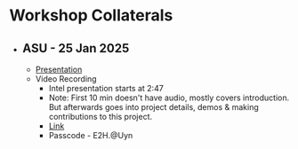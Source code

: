 # Workshop Collaterals

- ## ASU - 25 Jan 2025
  - [Presentation](https://github.com/intel-retail/documentation/blob/add-workshop-materials/workshops/ASU-24Jan2025/Open_Source_Developemnt_with_Intel_AI_Retail_Suite_Project.pdf)
  - Video Recording
    - Intel presentation starts at 2:47
    - Note: First 10 min doesn't have audio, mostly covers introduction. But afterwards goes into project details, demos & making contributions to this project.
    - [Link](https://asu.zoom.us/rec/share/wVGREh6bmdEOdhyaoZP8ddiqbEUYNycE8qWo95wI8v7cq4t8iZp6Wn6uoUHo5mqb.p2PJK9GE8dxRLzw-)
    - Passcode - E2H.@Uyn
